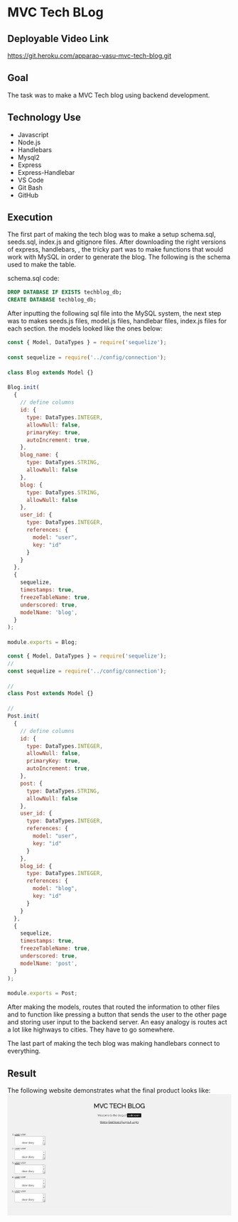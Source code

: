 # MVC Tech BLog

## Deployable Video Link
https://git.heroku.com/apparao-vasu-mvc-tech-blog.git


## Goal
The task was to make a MVC Tech blog using backend development.

## Technology Use
  - Javascript
  - Node.js
  - Handlebars
  - Mysql2
  - Express
  - Express-Handlebar
  - VS Code
  - Git Bash 
  - GitHub

## Execution
The first part of making the tech blog was to make a setup schema.sql, seeds.sql, index.js and gitignore files. After downloading the right versions of express, handlebars, , the tricky part was to make functions that would work with MySQL in order to generate the blog. The following is the schema used to make the table.

schema.sql code:
```SQL
DROP DATABASE IF EXISTS techblog_db;
CREATE DATABASE techblog_db;

```
After inputting the following sql file into the MySQL system, the next step was to makes seeds.js files, model.js files, handlebar files, index.js files for each section. the models looked like the ones below:
```Javascript
const { Model, DataTypes } = require('sequelize');

const sequelize = require('../config/connection');

class Blog extends Model {}

Blog.init(
  {
    // define columns
    id: {
      type: DataTypes.INTEGER,
      allowNull: false,
      primaryKey: true,
      autoIncrement: true,
    },
    blog_name: {
      type: DataTypes.STRING,
      allowNull: false
    },
    blog: {
      type: DataTypes.STRING,
      allowNull: false
    },
    user_id: {
      type: DataTypes.INTEGER,
      references: {
        model: "user",
        key: "id"
      }
    }
  },
  {
    sequelize,
    timestamps: true,
    freezeTableName: true,
    underscored: true,
    modelName: 'blog',
  }
);

module.exports = Blog;
```
```Javascript
const { Model, DataTypes } = require('sequelize');
// 
const sequelize = require('../config/connection');

// 
class Post extends Model {}

// 
Post.init(
  {
    // define columns
    id: {
      type: DataTypes.INTEGER,
      allowNull: false,
      primaryKey: true,
      autoIncrement: true,
    },
    post: {
      type: DataTypes.STRING,
      allowNull: false
    },
    user_id: {
      type: DataTypes.INTEGER,
      references: {
        model: "user",
        key: "id"
      }
    },
    blog_id: {
      type: DataTypes.INTEGER,
      references: {
        model: "blog",
        key: "id"
      }
    }
  },
  {
    sequelize,
    timestamps: true,
    freezeTableName: true,
    underscored: true,
    modelName: 'post',
  }
);

module.exports = Post;
```
After making the models, routes that routed the information to other files and to function like pressing a button that sends the user to the other page and storing user input to the backend server. An easy analogy is routes act a lot like highways to cities. They have to go somewhere.

The last part of making the tech blog was making handlebars connect to everything.
## Result

The following website demonstrates what the final product looks like:
![](2022-11-08-17-57-44.png)


<!-- ## Acceptance Criteria

```md
GIVEN a CMS-style blog site

WHEN I visit the site for the first time
THEN I am presented with the homepage, which includes existing blog posts if any have been posted; navigation links for the homepage and the dashboard; and the option to log in

WHEN I click on the homepage option
THEN I am taken to the homepage

WHEN I click on any other links in the navigation
THEN I am prompted to either sign up or sign in

WHEN I choose to sign up
THEN I am prompted to create a username and password

WHEN I click on the sign-up button
THEN my user credentials are saved and I am logged into the site

WHEN I revisit the site at a later time and choose to sign in
THEN I am prompted to enter my username and password

WHEN I am signed in to the site
THEN I see navigation links for the homepage, the dashboard, and the option to log out

WHEN I click on the homepage option in the navigation
THEN I am taken to the homepage and presented with existing blog posts that include the post title and the date created

WHEN I click on an existing blog post
THEN I am presented with the post title, contents, post creator’s username, and date created for that post and have the option to leave a comment

WHEN I enter a comment and click on the submit button while signed in
THEN the comment is saved and the post is updated to display the comment, the comment creator’s username, and the date created

WHEN I click on the dashboard option in the navigation
THEN I am taken to the dashboard and presented with any blog posts I have already created and the option to add a new blog post

WHEN I click on the button to add a new blog post
THEN I am prompted to enter both a title and contents for my blog post

WHEN I click on the button to create a new blog post
THEN the title and contents of my post are saved and I am taken back to an updated dashboard with my new blog post

WHEN I click on one of my existing posts in the dashboard
THEN I am able to delete or update my post and taken back to an updated dashboard

WHEN I click on the logout option in the navigation
THEN I am signed out of the site

WHEN I am idle on the page for more than a set time
THEN I am automatically signed out of the site 
``` -->